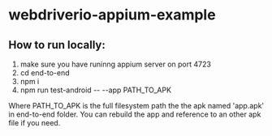 # webdriverio-appium-example


## How to run locally:
1. make sure you have runinng appium server on port 4723
1. cd end-to-end
2. npm i
3. npm run test-android -- --app PATH_TO_APK

Where PATH_TO_APK is the full filesystem path the the apk named 'app.apk' in end-to-end folder.
You can rebuild the app and reference to an other apk file if you need.
